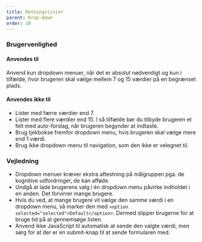 ```yaml
---
title: Retningslinjer
parent: Drop-down
order: 10
---
```


### Brugervenlighed

#### Anvendes til

Anvend kun dropdown menuer, når det er absolut nødvendigt og kun i tilfælde, hvor brugeren skal vælge mellem 7 og 15 værdier på en begrænset plads.

#### Anvendes ikke til

- Lister med færre værdier end 7.
- Lister med flere værdier end 15. I så tilfælde bør du tilbyde brugeren et felt med auto-forslag, når brugeren begynder at indtaste.
- Brug tjekbokse fremfor dropdown menu, hvis brugeren skal vælge mere end 1 værdi.
- Brug ikke dropdown-menu til navigation, som den ikke er velegnet til.

### Vejledning

- Dropdown menuer kræver ekstra aftestning på målgruppen pga. de kognitive udfordringer, de kan afføde.
- Undgå at lade brugerens valg i én dropdown menu påvirke indholdet i en anden. Det forvirrer mange brugere.
- Hvis du ved, at mange brugere vil vælge den samme værdi i en dropdown menu, så marker den med `<option selected="selected">Default</option>`. Dermed slipper brugerne for at bruge tid på at gennemsøge listen.
- Anvend ikke JavaScript til automatisk at sende den valgte værdi, men sørg for at der er en submit-knap til at sende formularen med.

